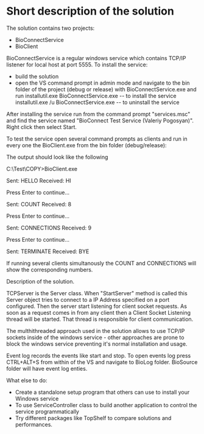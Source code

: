 # Short description of the solution
The solution contains two projects:

- BioConnectService
- BioClient

BioConnectService is a regular windows service which contains TCP/IP listener for local host at port 5555.
To install the service:

- build the solution 
- open the VS command prompt in admin mode and navigate to the bin folder of the project (debug or release) with
  BioConnectService.exe and run
     installutil.exe BioConnectService.exe -- to install the service
     installutil.exe /u BioConnectService.exe -- to uninstall the service

After installing the service run from the command prompt "services.msc" and find the service named "BioConnect Test Service (Valeriy Pogosyan)". Right click then select Start.

To test the service open several command prompts as clients and run in every one the BioClient.exe from the bin folder (debug/release):

The output should look like the following 

C:\Test\COPY>BioClient.exe

Sent: HELLO
Received: HI

 Press Enter to continue...
 

Sent: COUNT
Received: 8

 Press Enter to continue...
 
Sent: CONNECTIONS
Received: 9

 Press Enter to continue...
 

Sent: TERMINATE
Received: BYE

If running several clients simultanously the COUNT and CONNECTIONS will show the corresponding numbers.

Description of the solution.

TCPServer is the Server class. When "StartServer" method is called  this Server object tries to connect to a IP Address specified on a port configured. Then the server start listening for client socket requests. As soon as a request comes in from any client then a Client Socket Listening thread will be started. That thread is responsible for client communication.

The multhithreaded approach used in the solution allows to use TCP/IP sockets inside of the windows service - other approaches are prone to block the windows service preventing it's normal installation and usage.

Event log records the events like start and stop. To open events log press CTRL+ALT+S from within of the VS and navigate to BioLog folder. BioSource folder will have event log enties.


What else to do:

- Create a standalone setup program that others can use to install your Windows service
- To use ServiceController class to build another application to control the service programmatically
- Try different packages like TopShelf to compare solutions and performances.

